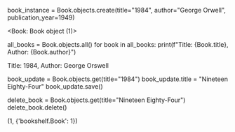 <!-- Create book instance -->
book_instance = Book.objects.create(title="1984", author="George Orwell", publication_year=1949)

<!-- Expected Output -->
<Book: Book object (1)>

<!-- Retrieve Book instance -->
all_books = Book.objects.all()
for book in all_books:
    print(f"Title: {Book.title}, Author: {Book.author}")

<!-- Expected Output -->
Title: 1984, Author: George Orswell

<!-- Update a Book Instance -->
book_update = Book.objects.get(title="1984")
book_update.title = "Nineteen Eighty-Four"
book_update.save()


<!-- Delete a book instance -->
delete_book = Book.objects.get(title="Nineteen Eighty-Four")
delete_book.delete()

<!-- Expected output -->
(1, {'bookshelf.Book': 1})